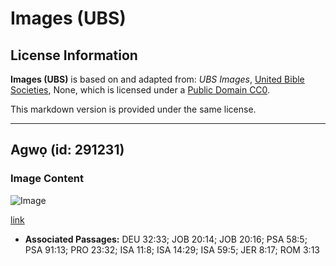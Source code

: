 # Images (UBS)

## License Information

**Images (UBS)** is based on and adapted from: _UBS Images_, [United Bible Societies](https://unitedbiblesocieties.org/), None, which is licensed under a [Public Domain CC0](https://creativecommons.org/public-domain/cc0/).

This markdown version is provided under the same license.



--------------------------------

## Agwọ (id: 291231)

### Image Content

![Image](https://cdn.aquifer.bible/aquifer-content/resources/Media/WEB-0137_cobra.jpg)

[link](https://cdn.aquifer.bible/aquifer-content/resources/Media/WEB-0137_cobra.jpg)

* **Associated Passages:** DEU 32:33; JOB 20:14; JOB 20:16; PSA 58:5; PSA 91:13; PRO 23:32; ISA 11:8; ISA 14:29; ISA 59:5; JER 8:17; ROM 3:13

